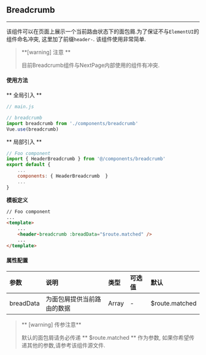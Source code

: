 ## Breadcrumb

---

该组件可以在页面上展示一个当前路由状态下的面包屑.为了保证不与```ElementUI```的组件命名冲突, 这里加了前缀```header-```.
该组件使用非常简单.

> **[warning] 注意 **
>
> 目前Breadcrumb组件与NextPage内部使用的组件有冲突.


#### 使用方法

** 全局引入 **
```js
// main.js

// breadcrumb
import breadcrumb from './components/breadcrumb'
Vue.use(breadcrumb)

```

** 局部引入 **
```js
// Foo component
import { HeaderBreadcrumb } from '@/components/breadcrumb'
export default {
    ...
    components: { HeaderBreadcrumb  }
    ...
}
```

**模板定义**
```html
// Foo component
...
<template>
    ...
    <header-breadcrumb :breadData="$route.matched" />
    ...
</template>    
```

#### 属性配置

| 参数 | 说明 | 类型 | 可选值 | 默认 |
| :--- | :--- | :--- | :--- | :--- |
| breadData | 为面包屑提供当前路由的数据 | Array | - | $route.matched |

> ** [warning] 传参注意**
> 
>  默认的面包屑请务必传递 ** $route.matched ** 作为参数, 如果你希望传递其他的参数,请参考该组件源文件.